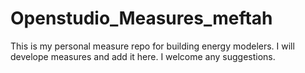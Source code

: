 # Openstudio_Measures_meftah
This is my personal measure repo for building energy modelers.
I will develope measures and add it here. I welcome any suggestions.

